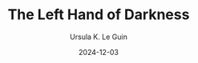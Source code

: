 ---
yearRead: 2024
title: The Left Hand of Darkness
author: Ursula K. Le Guin
yearPublished: 1969
genre: ["classics", "science fiction"]
edition: ebook
dateStarted: 2024-03-01
date: 2024-12-03
status: TBR
cover: "/logs/books/covers/the-left-hand-of-darkness.jpg"
bookBug: true
---